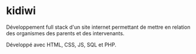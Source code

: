 # kidiwi

Développement full stack d'un site internet permettant de mettre en relation des organismes des parents et des intervenants.

Développé avec HTML, CSS, JS, SQL et PHP.